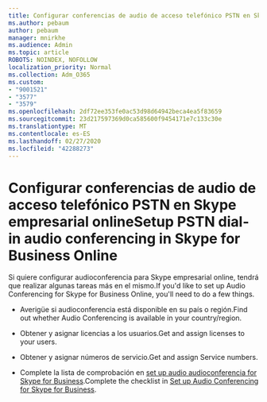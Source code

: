 ```yaml
---
title: Configurar conferencias de audio de acceso telefónico PSTN en Skype empresarial online
ms.author: pebaum
author: pebaum
manager: mnirkhe
ms.audience: Admin
ms.topic: article
ROBOTS: NOINDEX, NOFOLLOW
localization_priority: Normal
ms.collection: Adm_O365
ms.custom:
- "9001521"
- "3577"
- "3579"
ms.openlocfilehash: 2df72ee353fe0ac53d98d64942beca4ea5f83659
ms.sourcegitcommit: 23d217597369d0ca585600f9454171e7c133c30e
ms.translationtype: MT
ms.contentlocale: es-ES
ms.lasthandoff: 02/27/2020
ms.locfileid: "42288273"
---
```

# <a name="setup-pstn-dial-in-audio-conferencing-in-skype-for-business-online"></a><span data-ttu-id="c0398-102">Configurar conferencias de audio de acceso telefónico PSTN en Skype empresarial online</span><span class="sxs-lookup"><span data-stu-id="c0398-102">Setup PSTN dial-in audio conferencing in Skype for Business Online</span></span>

<span data-ttu-id="c0398-103">Si quiere configurar audioconferencia para Skype empresarial online, tendrá que realizar algunas tareas más en el mismo.</span><span class="sxs-lookup"><span data-stu-id="c0398-103">If you'd like to set up Audio Conferencing for Skype for Business Online, you'll need to do a few things.</span></span> 

- <span data-ttu-id="c0398-104">Averigüe si audioconferencia está disponible en su país o región.</span><span class="sxs-lookup"><span data-stu-id="c0398-104">Find out whether Audio Conferencing is available in your country/region.</span></span>

- <span data-ttu-id="c0398-105">Obtener y asignar licencias a los usuarios.</span><span class="sxs-lookup"><span data-stu-id="c0398-105">Get and assign licenses to your users.</span></span>

- <span data-ttu-id="c0398-106">Obtener y asignar números de servicio.</span><span class="sxs-lookup"><span data-stu-id="c0398-106">Get and assign Service numbers.</span></span>

- <span data-ttu-id="c0398-107">Complete la lista de comprobación en [set up audio audioconferencia for Skype for Business](https://docs.microsoft.com/SkypeForBusiness/audio-conferencing-in-office-365/set-up-audio-conferencing).</span><span class="sxs-lookup"><span data-stu-id="c0398-107">Complete the checklist in [Set up Audio Conferencing for Skype for Business](https://docs.microsoft.com/SkypeForBusiness/audio-conferencing-in-office-365/set-up-audio-conferencing).</span></span>
